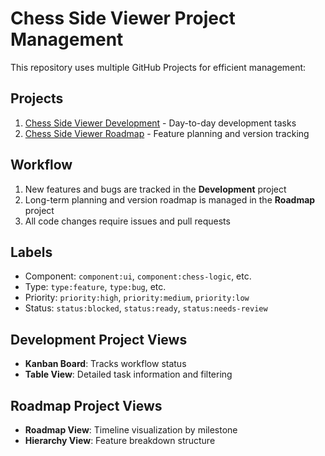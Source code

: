 # Chess Side Viewer Project Management

This repository uses multiple GitHub Projects for efficient management:

## Projects
1. [Chess Side Viewer Development](https://github.com/users/YOUR_USERNAME/projects/X) - Day-to-day development tasks
2. [Chess Side Viewer Roadmap](https://github.com/users/YOUR_USERNAME/projects/Y) - Feature planning and version tracking

## Workflow
1. New features and bugs are tracked in the **Development** project
2. Long-term planning and version roadmap is managed in the **Roadmap** project
3. All code changes require issues and pull requests

## Labels
- Component: `component:ui`, `component:chess-logic`, etc.
- Type: `type:feature`, `type:bug`, etc.
- Priority: `priority:high`, `priority:medium`, `priority:low`
- Status: `status:blocked`, `status:ready`, `status:needs-review`

## Development Project Views
- **Kanban Board**: Tracks workflow status
- **Table View**: Detailed task information and filtering

## Roadmap Project Views
- **Roadmap View**: Timeline visualization by milestone
- **Hierarchy View**: Feature breakdown structure